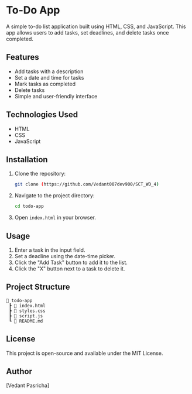 # To-Do App

A simple to-do list application built using HTML, CSS, and JavaScript. This app allows users to add tasks, set deadlines, and delete tasks once completed.

## Features
- Add tasks with a description
- Set a date and time for tasks
- Mark tasks as completed
- Delete tasks
- Simple and user-friendly interface

## Technologies Used
- HTML
- CSS
- JavaScript

## Installation
1. Clone the repository:
   ```sh
   git clone (https://github.com/Vedant007dev900/SCT_WD_4)
   ```
2. Navigate to the project directory:
   ```sh
   cd todo-app
   ```
3. Open `index.html` in your browser.

## Usage
1. Enter a task in the input field.
2. Set a deadline using the date-time picker.
3. Click the "Add Task" button to add it to the list.
4. Click the "X" button next to a task to delete it.

## Project Structure
```
📂 todo-app
 ┣ 📜 index.html
 ┣ 📜 styles.css
 ┣ 📜 script.js
 ┗ 📜 README.md
```

## License
This project is open-source and available under the MIT License.

## Author
[Vedant Pasricha]

